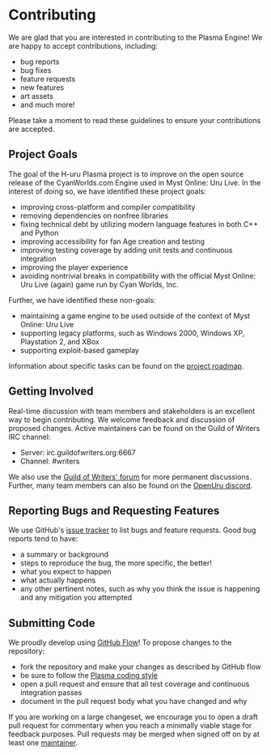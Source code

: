 # Contributing
We are glad that you are interested in contributing to the Plasma Engine! We are happy to accept contributions, including:
- bug reports
- bug fixes
- feature requests
- new features
- art assets
- and much more!

Please take a moment to read these guidelines to ensure your contributions are accepted.

## Project Goals
The goal of the H-uru Plasma project is to improve on the open source release of the CyanWorlds.com Engine used in Myst Online: Uru Live. In the interest of doing so, we have identified these project goals:
- improving cross-platform and compiler compatibility
- removing dependencies on nonfree libraries
- fixing technical debt by utilizing modern language features in both C++ and Python
- improving accessibility for fan Age creation and testing
- improving testing coverage by adding unit tests and continuous integration
- improving the player experience
- avoiding nontrivial breaks in compatibility with the official Myst Online: Uru Live (again) game run by Cyan Worlds, Inc.

Further, we have identified these non-goals:
- maintaining a game engine to be used outside of the context of Myst Online: Uru Live
- supporting legacy platforms, such as Windows 2000, Windows XP, Playstation 2, and XBox
- supporting exploit-based gameplay

Information about specific tasks can be found on the [project roadmap](https://github.com/H-uru/Plasma/wiki/Roadmap).

## Getting Involved
Real-time discussion with team members and stakeholders is an excellent way to begin contributing. We welcome feedback and discussion of proposed changes. Active maintainers can be found on the Guild of Writers IRC channel:
- Server: irc.guildofwriters.org:6667
- Channel: #writers

We also use the [Guild of Writers' forum](https://forum.guildofwriters.org/viewforum.php?f=114) for more permanent discussions. Further, many team members can also be found on the [OpenUru discord](https://discord.com/invite/tVknpHQ).

## Reporting Bugs and Requesting Features
We use GitHub's [issue tracker](https://github.com/H-uru/Plasma/issues) to list bugs and feature requests. Good bug reports tend to have:
- a summary or background
- steps to reproduce the bug, the more specific, the better!
- what you expect to happen
- what actually happens
- any other pertinent notes, such as why you think the issue is happening and any mitigation you attempted

## Submitting Code
We proudly develop using [GitHub Flow](https://guides.github.com/introduction/flow/index.html)! To propose changes to the repository:
- fork the repository and make your changes as described by GitHub flow
- be sure to follow the [Plasma coding style](https://github.com/H-uru/Plasma/wiki/Preferred-Code-Style)
- open a pull request and ensure that all test coverage and continuous integration passes
- document in the pull request body what you have changed and why

If you are working on a large changeset, we encourage you to open a draft pull request for commentary when you reach a minimally viable stage for feedback purposes. Pull requests may be merged when signed off on by at least one [maintainer](https://github.com/orgs/H-uru/people).
